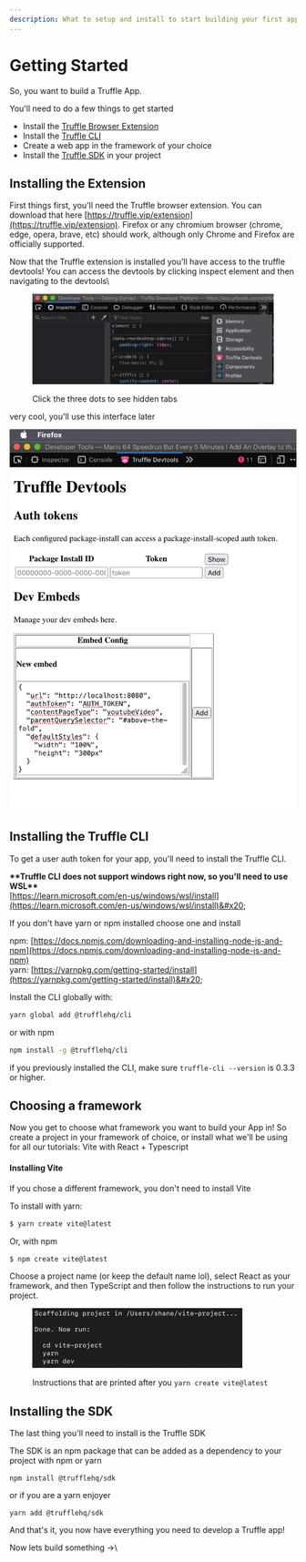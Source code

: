 ```yaml
---
description: What to setup and install to start building your first app!
---
```


# Getting Started

So, you want to build a Truffle App.&#x20;

You'll need to do a few things to get started

* Install the [Truffle Browser Extension](https://truffle.vip/extension)
* Install the [Truffle CLI](https://github.com/trufflehq/truffle-cli#installing)
* Create a web app in the framework of your choice
* Install the [Truffle SDK](https://www.npmjs.com/package/@trufflehq/sdk) in your project

## Installing the Extension

First things first, you'll need the Truffle browser extension. You can download that here [https://truffle.vip/extension](https://truffle.vip/extension).  Firefox or any chromium browser (chrome, edge, opera, brave, etc) should work, although only Chrome and Firefox are officially supported.

Now that the Truffle extension is installed you'll have access to the truffle devtools! You can access the devtools by clicking inspect element and then navigating to the devtools\


<figure><img src="../.gitbook/assets/image (8).png" alt=""><figcaption><p>Click the three dots to see hidden tabs</p></figcaption></figure>

very cool, you'll use this interface later

<img src="../.gitbook/assets/image (7).png" alt="" data-size="original">

## Installing the Truffle CLI

To get a user auth token for your app, you'll need to install the Truffle CLI.

**\*\*Truffle CLI does not support windows right now, so you'll need to use WSL\*\***\
[https://learn.microsoft.com/en-us/windows/wsl/install](https://learn.microsoft.com/en-us/windows/wsl/install)&#x20;

If you don't have yarn or npm installed choose one and install

npm: [https://docs.npmjs.com/downloading-and-installing-node-js-and-npm](https://docs.npmjs.com/downloading-and-installing-node-js-and-npm) \
yarn: [https://yarnpkg.com/getting-started/install](https://yarnpkg.com/getting-started/install)&#x20;

Install the CLI globally with:

```bash
yarn global add @trufflehq/cli
```

or with npm

```bash
npm install -g @trufflehq/cli
```

if you previously installed the CLI, make sure `truffle-cli --version` is 0.3.3 or higher.&#x20;

## Choosing a framework

Now you get to choose what framework you want to build your App in! So create a project in your framework of choice, or install what we'll be using for all our tutorials: Vite with React + Typescript

#### Installing Vite

If you chose a different framework, you don't need to install Vite

To install with yarn:

```bash
$ yarn create vite@latest
```

Or, with npm

```bash
$ npm create vite@latest
```

Choose a project name (or keep the default name lol), select React as your framework, and then TypeScript and then follow the instructions to run your project.

<figure><img src="../.gitbook/assets/image (4).png" alt="" width="369"><figcaption><p>Instructions that are printed after you <code>yarn create vite@latest</code></p></figcaption></figure>

## Installing the SDK

The last thing you'll need to install is the Truffle SDK

The SDK is an npm package that can be added as a dependency to your project with npm or yarn

```shell
npm install @trufflehq/sdk
```

or if you are a yarn enjoyer

```shell
yarn add @trufflehq/sdk
```

And that's it, you now have everything you need to develop a Truffle app!



Now lets build something ->\








